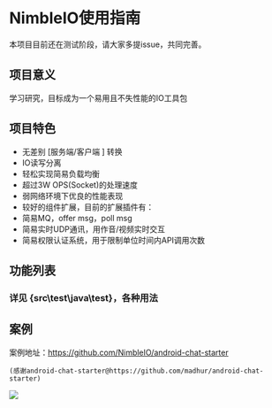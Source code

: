 
# NimbleIO使用指南

本项目目前还在测试阶段，请大家多提issue，共同完善。

## 项目意义

学习研究，目标成为一个易用且不失性能的IO工具包

## 项目特色

* 无差别 [服务端/客户端 ] 转换
* IO读写分离
* 轻松实现简易负载均衡
* 超过3W OPS(Socket)的处理速度
* 弱网络环境下优良的性能表现
* 较好的组件扩展，目前的扩展插件有：
 * 简易MQ，offer msg，poll msg
 * 简易实时UDP通讯，用作音/视频实时交互
 * 简易权限认证系统，用于限制单位时间内API调用次数

## 功能列表

### 详见 {src\test\java\test}，各种用法


## 案例
案例地址：https://github.com/NimbleIO/android-chat-starter

	(感谢android-chat-starter@https://github.com/madhur/android-chat-starter)
![](https://raw.githubusercontent.com/NimbleIO/NimbleIO/master/images/TEST-1.png)


